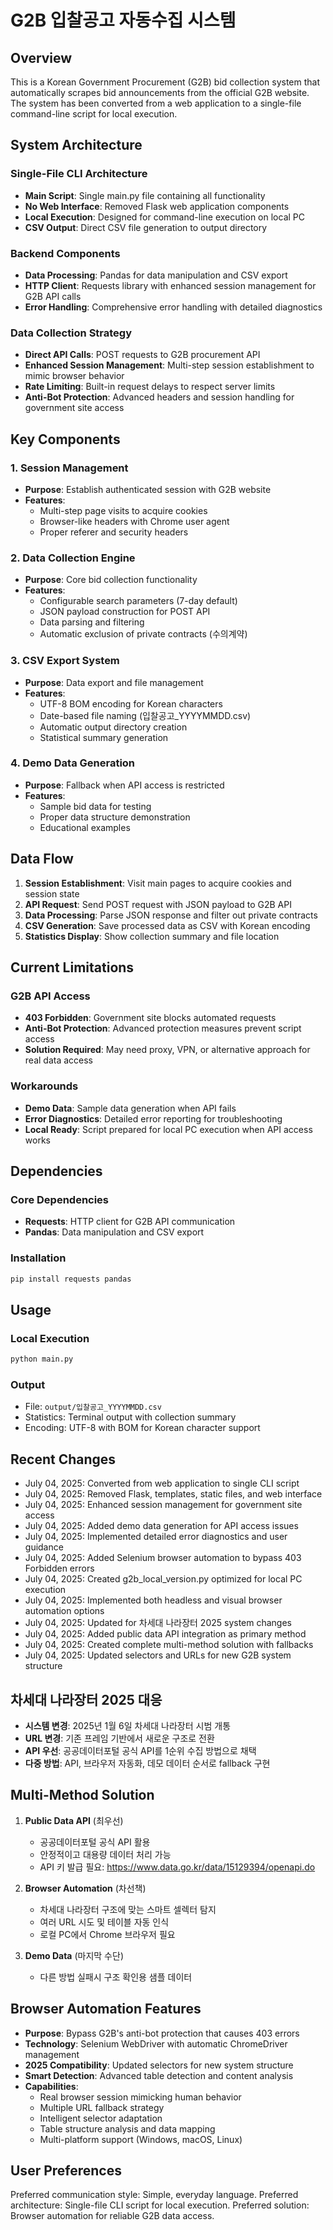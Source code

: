# G2B 입찰공고 자동수집 시스템

## Overview

This is a Korean Government Procurement (G2B) bid collection system that automatically scrapes bid announcements from the official G2B website. The system has been converted from a web application to a single-file command-line script for local execution.

## System Architecture

### Single-File CLI Architecture
- **Main Script**: Single main.py file containing all functionality
- **No Web Interface**: Removed Flask web application components
- **Local Execution**: Designed for command-line execution on local PC
- **CSV Output**: Direct CSV file generation to output directory

### Backend Components
- **Data Processing**: Pandas for data manipulation and CSV export
- **HTTP Client**: Requests library with enhanced session management for G2B API calls
- **Error Handling**: Comprehensive error handling with detailed diagnostics

### Data Collection Strategy
- **Direct API Calls**: POST requests to G2B procurement API
- **Enhanced Session Management**: Multi-step session establishment to mimic browser behavior
- **Rate Limiting**: Built-in request delays to respect server limits
- **Anti-Bot Protection**: Advanced headers and session handling for government site access

## Key Components

### 1. Session Management
- **Purpose**: Establish authenticated session with G2B website
- **Features**: 
  - Multi-step page visits to acquire cookies
  - Browser-like headers with Chrome user agent
  - Proper referer and security headers

### 2. Data Collection Engine
- **Purpose**: Core bid collection functionality
- **Features**:
  - Configurable search parameters (7-day default)
  - JSON payload construction for POST API
  - Data parsing and filtering
  - Automatic exclusion of private contracts (수의계약)

### 3. CSV Export System
- **Purpose**: Data export and file management
- **Features**:
  - UTF-8 BOM encoding for Korean characters
  - Date-based file naming (입찰공고_YYYYMMDD.csv)
  - Automatic output directory creation
  - Statistical summary generation

### 4. Demo Data Generation
- **Purpose**: Fallback when API access is restricted
- **Features**:
  - Sample bid data for testing
  - Proper data structure demonstration
  - Educational examples

## Data Flow

1. **Session Establishment**: Visit main pages to acquire cookies and session state
2. **API Request**: Send POST request with JSON payload to G2B API
3. **Data Processing**: Parse JSON response and filter out private contracts
4. **CSV Generation**: Save processed data as CSV with Korean encoding
5. **Statistics Display**: Show collection summary and file location

## Current Limitations

### G2B API Access
- **403 Forbidden**: Government site blocks automated requests
- **Anti-Bot Protection**: Advanced protection measures prevent script access
- **Solution Required**: May need proxy, VPN, or alternative approach for real data access

### Workarounds
- **Demo Data**: Sample data generation when API fails
- **Error Diagnostics**: Detailed error reporting for troubleshooting
- **Local Ready**: Script prepared for local PC execution when API access works

## Dependencies

### Core Dependencies
- **Requests**: HTTP client for G2B API communication
- **Pandas**: Data manipulation and CSV export

### Installation
```bash
pip install requests pandas
```

## Usage

### Local Execution
```bash
python main.py
```

### Output
- File: `output/입찰공고_YYYYMMDD.csv`
- Statistics: Terminal output with collection summary
- Encoding: UTF-8 with BOM for Korean character support

## Recent Changes
- July 04, 2025: Converted from web application to single CLI script
- July 04, 2025: Removed Flask, templates, static files, and web interface
- July 04, 2025: Enhanced session management for government site access
- July 04, 2025: Added demo data generation for API access issues
- July 04, 2025: Implemented detailed error diagnostics and user guidance
- July 04, 2025: Added Selenium browser automation to bypass 403 Forbidden errors
- July 04, 2025: Created g2b_local_version.py optimized for local PC execution
- July 04, 2025: Implemented both headless and visual browser automation options
- July 04, 2025: Updated for 차세대 나라장터 2025 system changes
- July 04, 2025: Added public data API integration as primary method
- July 04, 2025: Created complete multi-method solution with fallbacks
- July 04, 2025: Updated selectors and URLs for new G2B system structure

## 차세대 나라장터 2025 대응
- **시스템 변경**: 2025년 1월 6일 차세대 나라장터 시범 개통
- **URL 변경**: 기존 프레임 기반에서 새로운 구조로 전환
- **API 우선**: 공공데이터포털 공식 API를 1순위 수집 방법으로 채택
- **다중 방법**: API, 브라우저 자동화, 데모 데이터 순서로 fallback 구현

## Multi-Method Solution
1. **Public Data API** (최우선)
   - 공공데이터포털 공식 API 활용
   - 안정적이고 대용량 데이터 처리 가능
   - API 키 발급 필요: https://www.data.go.kr/data/15129394/openapi.do

2. **Browser Automation** (차선책)
   - 차세대 나라장터 구조에 맞는 스마트 셀렉터 탐지
   - 여러 URL 시도 및 테이블 자동 인식
   - 로컬 PC에서 Chrome 브라우저 필요

3. **Demo Data** (마지막 수단)
   - 다른 방법 실패시 구조 확인용 샘플 데이터

## Browser Automation Features
- **Purpose**: Bypass G2B's anti-bot protection that causes 403 errors
- **Technology**: Selenium WebDriver with automatic ChromeDriver management
- **2025 Compatibility**: Updated selectors for new system structure
- **Smart Detection**: Advanced table detection and content analysis
- **Capabilities**: 
  - Real browser session mimicking human behavior
  - Multiple URL fallback strategy
  - Intelligent selector adaptation
  - Table structure analysis and data mapping
  - Multi-platform support (Windows, macOS, Linux)

## User Preferences

Preferred communication style: Simple, everyday language.
Preferred architecture: Single-file CLI script for local execution.
Preferred solution: Browser automation for reliable G2B data access.